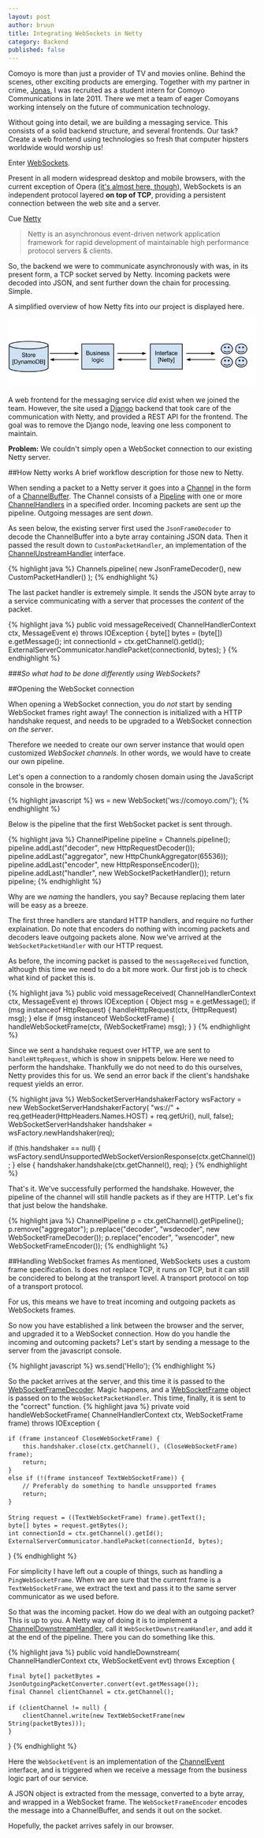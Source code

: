 ```yaml
---
layout: post
author: bruun
title: Integrating WebSockets in Netty
category: Backend
published: false
---
```


Comoyo is more than just a provider of TV and movies online. Behind the scenes, other exciting products are emerging. Together with my partner in crime, [Jonas](https://github.com/myrlund), I was recruited as a student intern for Comoyo Communications in late 2011. There we met a team of eager Comoyans working intensely on the future of communication technology. 

Without going into detail, we are building a messaging service. This consists of a solid backend structure, and several frontends. Our task? Create a web frontend using technologies so fresh that computer hipsters worldwide would worship us!

Enter [WebSockets](http://www.w3.org/TR/websockets/). 

Present in all modern widespread desktop and mobile browsers, with the current exception of Opera ([it's almost here, though](http://www.opera.com/docs/specs/presto2.11/#m211-337)), WebSockets is an independent protocol layered **on top of TCP**, providing a persistent connection between the web site and a server. 

Cue [Netty](https://netty.io/)

> Netty is an asynchronous event-driven network application framework
> for rapid development of maintainable high performance protocol servers & clients.

So, the backend we were to communicate asynchronously with was, in its present form, a TCP socket served by Netty.
Incoming packets were decoded into JSON, and sent further down the chain for processing. Simple.

A simplified overview of how Netty fits into our project is displayed here. 

![Infrastructure](/assets/img/posts/netty/communications_infrastructure.png)

A web frontend for the messaging service *did* exist when we joined the team. However, the site used a [Django](https://www.djangoproject.com/) backend that took care of the communication with Netty, and provided a REST API for the frontend. The goal was to remove the Django node, leaving one less component to maintain.

**Problem:** We couldn't simply open a WebSocket connection to our existing Netty server.

##How Netty works 
A brief workflow description for those new to Netty.

When sending a packet to a Netty server it goes into a [Channel](http://docs.jboss.org/netty/3.2/api/org/jboss/netty/channel/Channel.html) in the form of a [ChannelBuffer](http://docs.jboss.org/netty/3.2/api/org/jboss/netty/buffer/ChannelBuffer.html). The Channel consists of a [Pipeline](http://docs.jboss.org/netty/3.2/api/org/jboss/netty/channel/ChannelPipeline.html) with one or more [ChannelHandlers](http://docs.jboss.org/netty/3.2/api/org/jboss/netty/channel/ChannelHandler.html) in a specified order. 
Incoming packets are sent *up* the pipeline. Outgoing messages are sent *down*. 

As seen below, the existing server first used the `JsonFrameDecoder` to decode the ChannelBuffer into a byte array containing JSON data. Then it passed the result down to `CustomPacketHandler`, an implementation of the [ChannelUpstreamHandler](http://docs.jboss.org/netty/3.2/api/org/jboss/netty/channel/ChannelUpstreamHandler.html) interface. 

{% highlight java %}
Channels.pipeline(
    new JsonFrameDecoder(),
    new CustomPacketHandler()
);
{% endhighlight %}

The last packet handler is extremely simple. 
It sends the JSON byte array to a service communicating with a server that processes the *content* of the packet.

{% highlight java %}
public void messageReceived(
    ChannelHandlerContext ctx, MessageEvent e) throws IOException
{
    byte[] bytes = (byte[]) e.getMessage();
    int connectionId = ctx.getChannel().getId();
    ExternalServerCommunicator.handlePacket(connectionId, bytes);
}
{% endhighlight %}
  
###*So what had to be done differently using WebSockets?*

##Opening the WebSocket connection

When opening a WebSocket connection, you do *not* start by sending WebSocket frames right away! The connection is initialized with a HTTP handshake request, and needs to be upgraded to a WebSocket connection *on the server*. 

Therefore we needed to create our own server instance that would open customized *WebSocket channels*. In other words, we would have to create our own pipeline.

Let's open a connection to a randomly chosen domain using the JavaScript console in the browser.

{% highlight javascript %}
ws = new WebSocket('ws://comoyo.com/');
{% endhighlight %}

Below is the pipeline that the first WebSocket packet is sent through.

{% highlight java %}
ChannelPipeline pipeline = Channels.pipeline(); 
pipeline.addLast("decoder", new HttpRequestDecoder()); 
pipeline.addLast("aggregator", new HttpChunkAggregator(65536)); 
pipeline.addLast("encoder", new HttpResponseEncoder());
pipeline.addLast("handler", new WebSocketPacketHandler()); 
return pipeline;
{% endhighlight %}

Why are we *naming* the handlers, you say? Because replacing them later will be easy as a breeze.

The first three handlers are standard HTTP handlers, and require no further explaination. Do note that encoders do nothing with incoming packets and decoders leave outgoing packets alone. Now we've arrived at the `WebSocketPacketHandler` with our HTTP request.

As before, the incoming packet is passed to the `messageReceived` function, although this time we need to do a bit more work. Our first job is to check what kind of packet this is.

{% highlight java %}
public void messageReceived(
    ChannelHandlerContext ctx, MessageEvent e) throws IOException 
{
    Object msg = e.getMessage();
    if (msg instanceof HttpRequest) {
        handleHttpRequest(ctx, (HttpRequest) msg);
    } else if (msg instanceof WebSocketFrame) {
        handleWebSocketFrame(ctx, (WebSocketFrame) msg);
    }
}
{% endhighlight %}

Since we sent a handshake request over HTTP, we are sent to `handleHttpRequest`, which is show in snippets below. Here we need to perform the handshake. Thankfully we do not need to do this ourselves, Netty provides this for us. We send an error back if the client's handshake request yields an error.

{% highlight java %}
WebSocketServerHandshakerFactory wsFactory = new WebSocketServerHandshakerFactory(
    "ws://" + req.getHeader(HttpHeaders.Names.HOST) + req.getUri(), null, false);
WebSocketServerHandshaker handshaker = wsFactory.newHandshaker(req);

if (this.handshaker == null) {
    wsFactory.sendUnsupportedWebSocketVersionResponse(ctx.getChannel());
} else { 
    handshaker.handshake(ctx.getChannel(), req);
}
{% endhighlight %}

That's it. We've successfully performed the handshake. However, the pipeline of the channel will still handle packets as if they are HTTP. Let's fix that just below the handshake.

{% highlight java %}
ChannelPipeline p = ctx.getChannel().getPipeline(); 
p.remove("aggregator"); 
p.replace("decoder", "wsdecoder", new WebSocketFrameDecoder()); 
p.replace("encoder", "wsencoder", new WebSocketFrameEncoder());
{% endhighlight %}



##Handling WebSocket frames
As mentioned, WebSockets uses a custom frame specification. Is does not replace TCP, it runs *on* TCP, but it can still be concidered to belong at the transport level. A transport protocol on top of a transport protocol. 

For us, this means we have to treat incoming and outgoing packets as WebSockets frames.

So now you have established a link between the browser and the server, and upgraded it to a WebSocket connection. How do you handle the incoming and outcoming packets? Let's start by sending a message to the server from the javascript console.
    
{% highlight javascript %}
ws.send('Hello');
{% endhighlight %}

So the packet arrives at the server, and this time it is passed to the [WebSocketFrameDecoder](http://docs.jboss.org/netty/3.2/api/org/jboss/netty/handler/codec/http/websocket/WebSocketFrameDecoder.html). Magic happens, and a [WebSocketFrame](http://docs.jboss.org/netty/3.2/api/org/jboss/netty/handler/codec/http/websocket/WebSocketFrame.html) object is passed on to the `WebSocketPacketHandler`. This time, finally, it is sent to the "correct" function.
{% highlight java %}
private void handleWebSocketFrame(
    ChannelHandlerContext ctx, WebSocketFrame frame) throws IOException {
    
    if (frame instanceof CloseWebSocketFrame) {
        this.handshaker.close(ctx.getChannel(), (CloseWebSocketFrame) frame);
        return;
    } 
    else if (!(frame instanceof TextWebSocketFrame)) {
        // Preferably do something to handle unsupported frames
        return;
    }

    String request = ((TextWebSocketFrame) frame).getText();
    byte[] bytes = request.getBytes();
    int connectionId = ctx.getChannel().getId();
    ExternalServerCommunicator.handlePacket(connectionId, bytes);
}
{% endhighlight %}

For simplicity I have left out a couple of things, such as handling a `PingWebSocketFrame`. When we are sure that the current frame is a `TextWebSocketFrame`, we extract the text and pass it to the same server communicator as we used before.

So that was the incoming packet. How do we deal with an outgoing packet?
This is up to you. A Netty way of doing it is to implement a [ChannelDownstreamHandler](http://docs.jboss.org/netty/3.2/xref/org/jboss/netty/channel/ChannelDownstreamHandler.html), call it `WebSocketDownstreamHandler`, and add it at the end of the pipeline.
There you can do something like this.

{% highlight java %}
public void handleDownstream(
    ChannelHandlerContext ctx, WebSocketEvent evt) throws Exception {

    final byte[] packetBytes = JsonOutgoingPacketConverter.convert(evt.getMessage());        
    final Channel clientChannel = ctx.getChannel();

    if (clientChannel != null) {
        clientChannel.write(new TextWebSocketFrame(new String(packetBytes)));
    }
}
{% endhighlight %}

Here the `WebSocketEvent` is an implementation of the [ChannelEvent](http://docs.jboss.org/netty/3.2/xref/org/jboss/netty/channel/ChannelEvent.html) interface, and is triggered when we receive a message from the business logic part of our service. 

A JSON object is extracted from the message, converted to a byte array, and wrapped in a WebSocket frame. The `WebSocketFrameEncoder` encodes the message into a ChannelBuffer, and sends it out on the socket.

Hopefully, the packet arrives safely in our browser.
